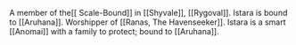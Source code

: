 A member of the[[ Scale-Bound]] in [[Shyvale]], [[Rygoval]]. Istara is bound to [[Aruhana]]. Worshipper of [[Ranas, The Havenseeker]]. Istara is a smart [[Anomai]] with a family to protect; bound to [[Aruhana]].